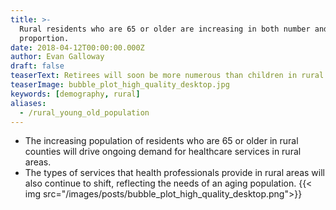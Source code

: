 ```yaml
---
title: >-
  Rural residents who are 65 or older are increasing in both number and
  proportion.
date: 2018-04-12T00:00:00.000Z
author: Evan Galloway
draft: false
teaserText: Retirees will soon be more numerous than children in rural North Carolina.
teaserImage: bubble_plot_high_quality_desktop.jpg
keywords: [demography, rural]
aliases:
  - /rural_young_old_population
---
```



- The increasing population of residents who are 65 or older in rural counties will drive ongoing demand for healthcare services in rural areas.
- The types of services that health professionals provide in rural areas will also continue to shift, reflecting the needs of an aging population.
{{< img  src="/images/posts/bubble_plot_high_quality_desktop.png">}}
